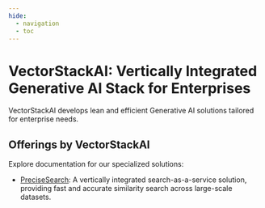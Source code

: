 ```yaml
---
hide:
  - navigation
  - toc
---
```

# **VectorStackAI: Vertically Integrated Generative AI Stack for Enterprises**

VectorStackAI develops lean and efficient Generative AI solutions tailored for enterprise needs.

## Offerings by VectorStackAI
Explore documentation for our specialized solutions:

- [PreciseSearch](precise_search/index.md): A vertically integrated search-as-a-service solution, providing fast and accurate similarity search across large-scale datasets.




